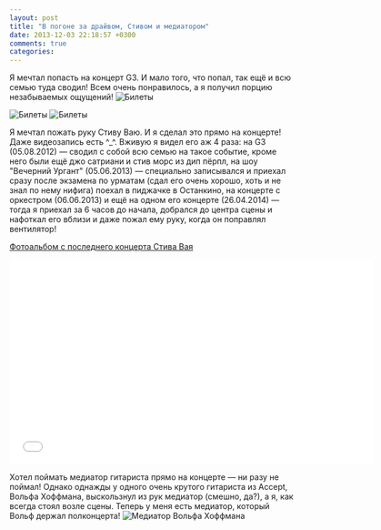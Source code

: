 ```yaml
---
layout: post
title: "В погоне за драйвом, Стивом и медиатором"
date: 2013-12-03 22:18:57 +0300
comments: true
categories:
---
```


Я мечтал попасть на концерт G3. И мало того, что попал, так ещё и всю семью туда сводил! Всем очень понравилось, а я получил порцию незабываемых ощущений!
![Билеты](https://pp.userapi.com/c419923/v419923643/ae49/RvAjJCpEork.jpg)
<!-- more -->
![Билеты](https://pp.userapi.com/c309731/v309731643/a590/F6F_dytcmgY.jpg)
![Билеты](http://photostok.net/di/UFM0/_на_концерты_2.jpg)

Я мечтал пожать руку Стиву Ваю. И я сделал это прямо на концерте! Даже видеозапись есть ^_^.
Вживую я видел его аж 4 раза: на G3 (05.08.2012) — сводил с собой всю семью на такое событие, кроме него были ещё джо сатриани и стив морс из дип пёрпл, на шоу "Вечерний Ургант" (05.06.2013) — специально записывался и приехал сразу после экзамена по урматам (сдал его очень хорошо, хоть и не знал по нему нифига) поехал в пиджачке в Останкино, на концерте с оркестром (06.06.2013) и ещё на одном его концерте (26.04.2014) — тогда я приехал за 6 часов до начала, добрался до центра сцены и нафоткал его вблизи и даже пожал ему руку, когда он поправлял вентилятор!

[Фотоальбом с последнего концерта Стива Вая](https://vk.com/album11722643_193858749)

<iframe src="//vk.com/video_ext.php?oid=11722643&id=168487554&hash=daf4c3ff44da96a9&hd=1" width="640" height="360" frameborder="0" allowfullscreen></iframe>

Хотел поймать медиатор гитариста прямо на концерте — ни разу не поймал! Однако однажды у одного очень крутого гитариста из Accept, Вольфа Хоффмана, выскользнул из рук медиатор (смешно, да?), а я, как всегда стоял возле сцены.
Теперь у меня есть медиатор, который Вольф держал полконцерта!
![Медиатор Вольфа Хоффмана](https://pp.userapi.com/c417430/v417430643/abf4/tSsXAmzuzx4.jpg)
